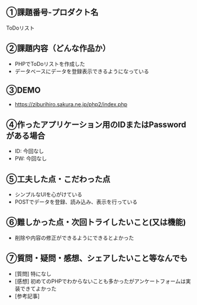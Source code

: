## ①課題番号-プロダクト名
ToDoリスト

## ②課題内容（どんな作品か）

- PHPでToDoリストを作成した
- データベースにデータを登録表示できるようになっている

## ③DEMO
- https://ziburihiro.sakura.ne.jp/php2/index.php

## ④作ったアプリケーション用のIDまたはPasswordがある場合

- ID: 今回なし
- PW: 今回なし

## ⑤工夫した点・こだわった点

- シンプルなUIを心がけている
- POSTでデータを登録、読み込み、表示を行っている

## ⑥難しかった点・次回トライしたいこと(又は機能)

- 削除や内容の修正ができるようにできるとよかった

## ⑦質問・疑問・感想、シェアしたいこと等なんでも

- [質問] 特になし
- [感想] 初めてのPHPでわからないことも多かったがアンケートフォームは実装できてよかった
- [参考記事]